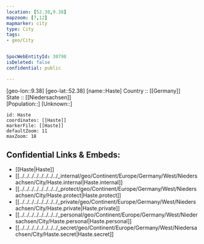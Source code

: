 ```yaml
---
location: [52.38,9.38] 
mapzoom: [7,12] 
mapmarker: city 
type: City
tags:
- geo/City


SpocWebEntityId: 30798
isDeleted: false
confidential: public

---
```

[geo-lon::9.38] 
[geo-lat::52.38] 
[name::Haste] 
Country :: [[Germany]]  
State :: [[Niedersachsen]]  
[Population::] 
[Unknown::] 


```leaflet
id: Haste
coordinates: [[Haste]] 
markerFile: [[Haste]] 
defaultZoom: 11 
maxZoom: 18
```


## Confidential Links & Embeds: 
- [[Haste|Haste]]  
- [[../../../../../../../../_internal/geo/Continent/Europe/Germany/West/Niedersachsen/City/Haste.internal|Haste.internal]] 
- [[../../../../../../../../_protect/geo/Continent/Europe/Germany/West/Niedersachsen/City/Haste.protect|Haste.protect]] 
- [[../../../../../../../../_private/geo/Continent/Europe/Germany/West/Niedersachsen/City/Haste.private|Haste.private]] 
- [[../../../../../../../../_personal/geo/Continent/Europe/Germany/West/Niedersachsen/City/Haste.personal|Haste.personal]] 
- [[../../../../../../../../_secret/geo/Continent/Europe/Germany/West/Niedersachsen/City/Haste.secret|Haste.secret]] 

